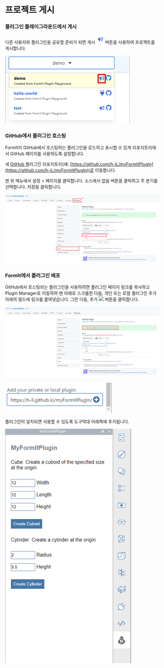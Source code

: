 # 프로젝트 게시

### 플러그인 플레이그라운드에서 게시

다른 사용자와 플러그인을 공유할 준비가 되면 게시 ![](<../../../.gitbook/assets/image (66).png>) 버튼을 사용하여 프로젝트를 게시합니다.

![](<../../../.gitbook/assets/publish a plugin.png>)

###

### GitHub에서 플러그인 호스팅

FormIt이 GitHub에서 호스팅하는 플러그인을 로드하고 표시할 수 있게 리포지토리에서 GitHub 페이지를 사용하도록 설정합니다.

새 [GitHub ](https://github.com)플러그인 리포지토리(예: [https://github.com/h-iL/myFormItPlugIn](https://github.com/h-iL/myFormItPlugIn))로 이동합니다.

맨 위 메뉴에서 설정 > 페이지를 클릭합니다. 소스에서 없음 버튼을 클릭하고 주 분기를 선택합니다. 저장을 클릭합니다.

![](<../../../.gitbook/assets/image (30).png>)

### FormIt에서 플러그인 배포

GitHub에서 호스팅되는 플러그인을 사용하려면 플러그인 페이지 링크를 복사하고 Plugin Manager로 이동하여 맨 아래로 스크롤한 다음, 개인 또는 로컬 플러그인 추가 아래의 필드에 링크를 붙여넣습니다. 그런 다음, 추가 ![](<../../.gitbook/assets/image (58).png>) 버튼을 클릭합니다.

![](<../../../.gitbook/assets/image (80).png>)

![](<../../../.gitbook/assets/image (85).png>)

플러그인이 설치되면 사용할 수 있도록 도구막대 아래쪽에 추가됩니다.

![](<../../../.gitbook/assets/image (38).png>)
